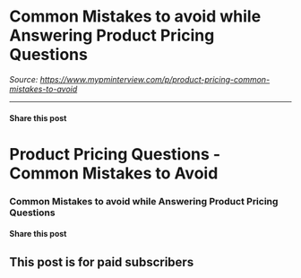 # Common Mistakes to avoid while Answering Product Pricing Questions

*Source: https://www.mypminterview.com/p/product-pricing-common-mistakes-to-avoid*

---

#### Share this post

# Product Pricing Questions - Common Mistakes to Avoid

### Common Mistakes to avoid while Answering Product Pricing Questions

#### Share this post

## This post is for paid subscribers

